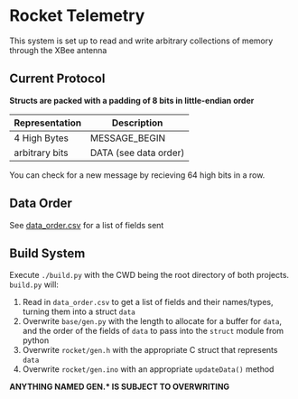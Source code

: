 # Rocket Telemetry
This system is set up to read and write arbitrary collections of memory
through the XBee antenna

## Current Protocol

**Structs are packed with a padding of 8 bits in little-endian order**

| Representation | Description |
| --- | --- |
| 4 High Bytes | MESSAGE_BEGIN |
| arbitrary bits | DATA (see data order) |

You can check for a new message by recieving 64 high bits in a row.

## Data Order
See [data_order.csv](data_order.csv) for a list of fields sent

## Build System
Execute `./build.py` with the CWD being the root directory of both projects. `build.py` will:
1. Read in `data_order.csv` to get a list of fields and their names/types, turning them into a struct `data`
2. Overwrite `base/gen.py` with the length to allocate for a buffer for `data`, and the order of the fields of `data` to pass into the `struct` module from python
3. Overwrite `rocket/gen.h` with the appropriate C struct that represents `data`
4. Overwrite `rocket/gen.ino` with an appropriate `updateData()` method

**ANYTHING NAMED GEN.\* IS SUBJECT TO OVERWRITING**